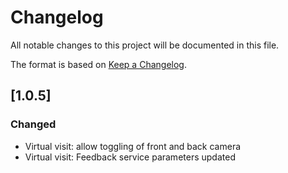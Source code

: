 # Changelog
All notable changes to this project will be documented in this file.

The format is based on [Keep a Changelog](https://keepachangelog.com/en/1.0.0/).

## [1.0.5]
### Changed
- Virtual visit: allow toggling of front and back camera
- Virtual visit: Feedback service parameters updated
